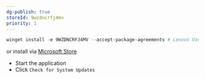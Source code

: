 ```yaml
---
dg-publish: true
storeId: 9wzdncrfj4mv
priority: 1
---
```


```powershell
winget install -e 9WZDNCRFJ4MV --accept-package-agreements # Lenovo Vantage
```
or install via [Microsoft Store](https://microsoft.com/store/apps/9wzdncrfj4mv)

- Start the application
- Click `Check for System Updates`